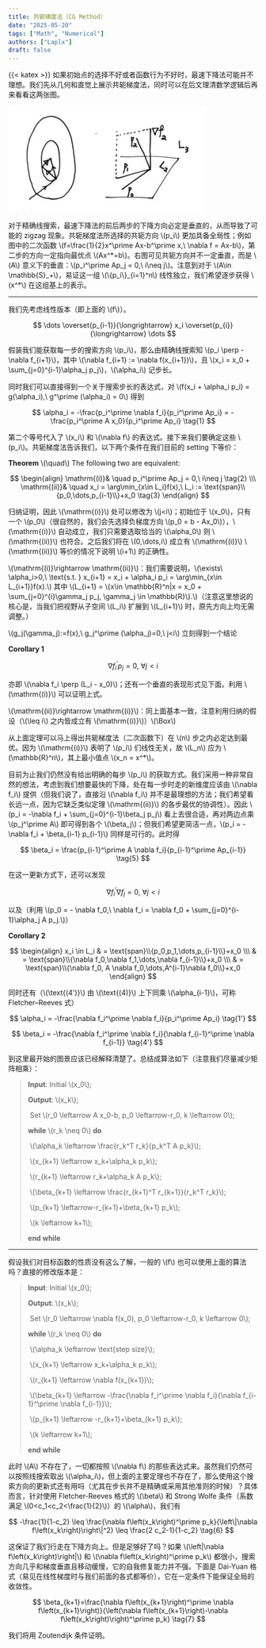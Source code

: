 ```yaml
---
title: 共轭梯度法（CG Method）
date: "2025-05-20"
tags: ["Math", "Numerical"]
authors: ["Laplx"]
draft: false
---
```

{{< katex >}}
如果初始点的选择不好或者函数行为不好时，最速下降法可能并不理想。我们先从几何和直觉上展示共轭梯度法，同时可以在后文理清数学逻辑后再来看看这两张图。

![CG](./CG.jpg "CG Sketch for memory")

对于精确线搜索，最速下降法的前后两步的下降方向必定是垂直的，从而导致了可能的 zigzag 现象。共轭梯度法所选择的共轭方向 \\(p_i\\) 更加具备全局性；例如图中的二次函数 \\(f=\frac{1}{2}x^\prime Ax-b^\prime x,\ \nabla f = Ax-b\\)，第二步的方向一定指向最优点 \\(Ax^\*=b\\)。右图可见共轭方向并不一定垂直，而是 \\(A\\) 意义下的垂直：\\(p_i^\prime Ap_j = 0,\ i\neq j\\)。注意到对于 \\(A\in \mathbb{S}\_+\\)，易证这一组 \\(\\{p_i\\}\_{i=1}^n\\) 线性独立，我们希望逐步获得 \\(x^\*\\) 在这组基上的表示。

---


我们先考虑线性版本（即上面的 \\(f\\)）。

$$
\dots \overset{p_{i-1}}{\longrightarrow} x_i \overset{p_{i}}{\longrightarrow} \dots
$$

假装我们能获取每一步的搜索方向 \\(p_i\\)，那么由精确线搜索知 \\(p_i \perp -\nabla f_{i+1}\\)，其中 \\(\nabla f_{i+1} := \nabla f(x_{i+1})\\)，且 \\(x_i = x_0 + \sum_{j=0}^{i-1}\alpha_j p_j\\)，\\(\alpha_i\\) 记步长。

同时我们可以直接得到一个关于搜索步长的表达式，对 \\(f(x_i + \alpha_i p_i) = g(\alpha_i),\ g^\prime (\alpha_i) = 0\\) 得到

$$
\alpha_i = -\frac{p_i^\prime \nabla f_i}{p_i^\prime Ap_i} = -\frac{p_i^\prime A x_0}{p_i^\prime Ap_i} \tag{1}
$$

第二个等号代入了 \\(x_i\\) 和 \\(\nabla f\\) 的表达式。接下来我们要确定这些 \\(p_i\\)。共轭梯度法告诉我们，以下两个条件在我们目前的 setting 下等价：

**Theorem** \\(\quad\\) The following two are equivalent:

$$
\begin{align}
\mathrm{(i)}& \quad p_i^\prime Ap_j = 0,\ i\neq j \tag{2} \\\
\mathrm{(ii)}& \quad x_i = \arg\min_{x\in L_i}f(x),\ L_i := \text{span}\\{p_0,\dots,p_{i-1}\\}+x_0 \tag{3}
\end{align}
$$

归纳证明，因此 \\(\mathrm{(i)}\\) 处可以修改为 \\(j<i\\)；初始位于 \\(x_0\\)，只有一个 \\(p_0\\)（很自然的，我们会先选择负梯度方向 \\(p_0 = b - Ax_0\\)），\\(\mathrm{(i)}\\) 自动成立，我们只需要选取恰当的 \\(\alpha_0\\) 则 \\(\mathrm{(ii)}\\) 也符合。之后我们将在 \\(0,\dots,i\\) 成立有 \\(\mathrm{(i)}\\) \\(\mathrm{(ii)}\\) 等价的情况下说明 \\(i+1\\) 的正确性。

\\(\mathrm{(i)}\rightarrow \mathrm{(ii)}\\)：我们需要说明，\\(\exists\ \alpha_i>0,\ \text{s.t. } x_{i+1} = x_i + \alpha_i p_i = \arg\min_{x\in L_{i+1}}f(x).\\) 其中 \\(L_{i+1} = \\{x\in \mathbb{R}^n|x = x_0 + \sum_{j=0}^{i}\gamma_j p_j, \gamma_j \in \mathbb{R}\\}.\\)（注意这里想说的核心是，当我们把视野从子空间 \\(L_i\\) 扩展到 \\(L_{i+1}\\) 时，原先方向上均无需调整。）

\\(g_j(\gamma_j):=f(x),\ g_j^\prime (\alpha_j)=0,\ j<i\\) 立刻得到一个结论

**Corollary 1**

$$
\nabla f_i^\prime p_j = 0,\ \forall j<i \tag{4}
$$

亦即 \\(\nabla f_i \perp (L_i - x_0)\\)；还有一个垂直的表现形式见下面。利用 \\(\mathrm{(i)}\\) 可以证明上式。

\\(\mathrm{(ii)}\rightarrow \mathrm{(i)}\\)：同上面基本一致，注意利用归纳的假设（\\(\leq i\\) 之内皆成立有 \\(\mathrm{(i)}\\)）\\(\Box\\)

从上面定理可以马上得出共轭梯度法（二次函数下）在 \\(n\\) 步之内必定达到最优。因为 \\(\mathrm{(i)}\\) 表明了 \\(p_i\\) 们线性无关，故 \\(L_n\\) 应为 \\(\mathbb{R}^n\\)，其上最小值点 \\(x_n = x^*\\)。

目前为止我们仍然没有给出明确的每步 \\(p_i\\) 的获取方式。我们采用一种非常自然的想法，考虑到我们想要最快的下降，处在每一步时走的新维度应该由 \\(\nabla f_i\\) 提供（但我们说了，直接沿 \\(\nabla f_i\\) 并不是最理想的方法；我们希望看长远一点，因为它缺乏类似定理 \\(\mathrm{(ii)}\\) 的各步最优的协调性）。因此 \\(p_i = -\nabla f_i + \sum_{j=0}^{i-1}\beta_j p_j\\) 看上去很合适，再对两边点乘 \\(p_j^\prime A\\) 即可得到各个 \\(\beta_j\\)；但我们希望更简洁一点，\\(p_i = -\nabla f_i + \beta_{i-1} p_{i-1}\\) 同样是可行的。此时得

$$
\beta_i = \frac{p_{i-1}^\prime  A \nabla f_i}{p_{i-1}^\prime Ap_{i-1}} \tag{5}
$$

在这一更新方式下，还可以发现

$$
\nabla f_i^\prime \nabla f_j = 0,\ \forall j<i \tag{3'}
$$

以及（利用 \\(p_0 = - \nabla f_0,\ \nabla f_i = \nabla f_0 + \sum_{j=0}^{i-1}\alpha_j A p_j.\\)）

**Corollary 2**

$$
\begin{align}
x_i \in L_i & =  \text{span}\\{p_0,p_1,\dots,p_{i-1}\\}+x_0 \\\ & = \text{span}\\{\nabla f_0,\nabla f_1,\dots,\nabla f_{i-1}\\}+x_0 \\\ & = \text{span}\\{\nabla f_0, A \nabla f_0,\dots,A^{i-1}\nabla f_0\\}+x_0
\end{align}
$$

同时还有（\\(\text{(4')}\\) 由 \\(\text{(4)}\\) 上下同乘 \\(\alpha_{i-1}\\)，可称 Fletcher–Reeves 式）

$$
\alpha_i = -\frac{\nabla f_i^\prime \nabla f_i}{p_i^\prime Ap_i} \tag{1'}
$$

$$
\beta_i = -\frac{\nabla f_i^\prime \nabla f_i}{\nabla f_{i-1}^\prime \nabla f_{i-1}} \tag{4'}
$$

到这里最开始的图景应该已经解释清楚了。总结成算法如下（注意我们尽量减少矩阵相乘）：

> **Input**: Initial \\(x_0\\);
>
> **Output**: \\(x_k\\);
>
> ​	Set \\(r_0 \leftarrow A x_0-b, p_0 \leftarrow-r_0, k \leftarrow 0\\);
>
>  **while** \\(r_k \neq 0\\) **do**
>
> ​     \\(\alpha_k \leftarrow \frac{r_k^T r_k}{p_k^T A p_k}\\);
>
> ​     \\(x_{k+1} \leftarrow x_k+\alpha_k p_k\\);
>
> ​     \\(r_{k+1} \leftarrow r_k+\alpha_k A p_k\\);
>
> ​     \\(\beta_{k+1} \leftarrow \frac{r_{k+1}^T r_{k+1}}{r_k^T r_k}\\);
>
> ​     \\(p_{k+1} \leftarrow-r_{k+1}+\beta_{k+1} p_k\\);
>
> ​     \\(k \leftarrow k+1\\);
>
>  **end while**

---


假设我们对目标函数的性质没有这么了解，一般的 \\(f\\) 也可以使用上面的算法吗？直接的修改版本是：

> **Input**: Initial \\(x_0\\);
>
> **Output**: \\(x_k\\);
>
> ​	Set \\(r_0 \leftarrow \nabla f(x_0), p_0 \leftarrow-r_0, k \leftarrow 0\\);
>
>  **while** \\(r_k \neq 0\\) **do**
>
> ​     \\(\alpha_k \leftarrow \text{step size}\\);
>
> ​     \\(x_{k+1} \leftarrow x_k+\alpha_k p_k\\);
>
> ​     \\(r_{k+1} \leftarrow \nabla f(x_{k+1})\\);
>
> ​     \\(\beta_{k+1} \leftarrow -\frac{\nabla f_i^\prime \nabla f_i}{\nabla f_{i-1}^\prime \nabla f_{i-1}}\\);
>
> ​     \\(p_{k+1} \leftarrow -r_{k+1}+\beta_{k+1} p_k\\);
>
> ​     \\(k \leftarrow k+1\\);
>
>  **end while**

此时 \\(A\\) 不存在了，一切都按照 \\(\nabla f\\) 的那些表达式来。虽然我们仍然可以按照线搜索取出 \\(\alpha_i\\)，但上面的主要定理也不存在了，那么使用这个搜索方向的更新式还有用吗（尤其在步长并不是精确或采用其他准则的时候）？具体而言，针对使用 Fletcher-Reeves 格式的 \\(\beta\\) 和 Strong Wolfe 条件（系数满足 \\(0<c_1<c_2<\frac{1}{2}\\)）的 \\(\alpha\\)，我们有

$$
-\frac{1}{1-c_2} \leq \frac{\nabla f\left(x_k\right)^\prime p_k}{\left\|\nabla f\left(x_k\right)\right\|^2} \leq \frac{2 c_2-1}{1-c_2} \tag{6}
$$

这保证了我们行走在下降方向上。但是足够好了吗？如果 \\(\left\|\nabla f\left(x_k\right)\right\|\\) 和 \\(\nabla f\left(x_k\right)^\prime p_k\\) 都很小，搜索方向几乎和梯度垂直且移动缓慢，它的自我修复能力并不强。下面是 Dai-Yuan 格式（易见在线性梯度时与我们前面的各式都等价），它在一定条件下能保证全局的收敛性。

$$
\beta_{k+1}=\frac{\nabla f\left(x_{k+1}\right)^\prime \nabla f\left(x_{k+1}\right)}{\left(\nabla f\left(x_{k+1}\right)-\nabla f\left(x_k\right)\right)^\prime p_k} \tag{7}
$$

我们将用 Zoutendijk 条件证明。
